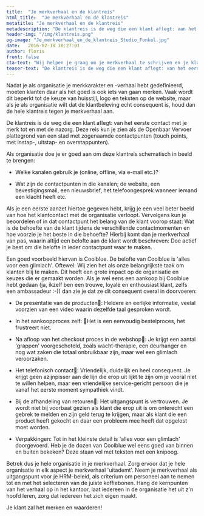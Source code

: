 ```yaml
---
title:  "Je merkverhaal en de klantreis"
html_title:  "Je merkverhaal en de klantreis"
metatitle: "Je merkverhaal en de klantreis"
metadescription: "De klantreis is de weg die een klant aflegt: van het eerste contact met je merk tot en met de nazorg."
header-img: "/img/klantreis.png"
og-image: "Je_merkverhaal_en_de_klantreis_Studio_Fonkel.jpg"
date:   2016-02-18 10:27:01
author: floris
front: false
cta-text: "Wij helpen je graag om je merkverhaal te schrijven en je klantreis in kaart te brengen."
teaser-text: "De klantreis is de weg die een klant aflegt: van het eerste contact met je merk tot en met de nazorg."
---
```

Nadat  je als organisatie je merkkarakter en -verhaal hebt gedefinieerd, moeten klanten daar als het goed is ook iets van gaan merken. Vaak wordt dit beperkt tot de keuze van huisstijl, logo en teksten op de website, maar als je als organisatie wilt dat de klantbeleving echt consequent is, houd dan de hele klantreis tegen je merkverhaal aan.

De klantreis is de weg die een klant aflegt: van het eerste contact met je merk tot en met de nazorg. Deze reis kun je zien als de Openbaar Vervoer plattegrond van een stad met zogenaamde contactpunten (touch points, met instap-, uitstap- en overstappunten).

Als organisatie doe je er goed aan om deze klantreis schematisch in beeld te brengen:

- Welke kanalen gebruik je (online, offline, via e-mail etc.)?

- Wat zijn de contactpunten in die kanalen; de website, een bevestigingsmail, een nieuwsbrief, het telefoongesprek wanneer iemand een klacht heeft etc.

Als je een eerste aanzet hiertoe gegeven hebt, krijg je een veel beter beeld van hoe het klantcontact met de organisatie verloopt. Vervolgens kun je beoordelen of in dat contactpunt het belang van de klant voorop staat: Wat is de behoefte van de klant tijdens de verschillende contactmomenten en hoe voorzie je het beste in die behoefte? Hierbij komt dan je merkverhaal van pas, waarin altijd een belofte aan de klant wordt beschreven: Doe actief je best om die belofte in ieder contactpunt waar te maken.

Een goed voorbeeld hiervan is Coolblue.
De belofte van Coolblue is 'alles voor een glimlach'. Oftewel: Wij zien het als onze belangrijkste taak om klanten blij te maken. Dit heeft een grote impact op de organisatie en keuzes die er gemaakt worden. Als je wel eens een aankoop bij Coolblue hebt gedaan (ja, ikzelf ben een trouwe, loyale en enthousiast klant, zelfs een ambassadeur :-)) dan zie je dat ze dit consequent overal in doorvoeren:

- De presentatie van de producten: Heldere en eerlijke informatie, veelal voorzien van een video waarin dezelfde taal gesproken wordt.

- In het aankoopproces zelf: Het is een eenvoudig bestelproces, het frustreert niet.

- Na afloop van het checkout proces in de webshop: Je krijgt een aantal 'grappen' voorgeschoteld, zoals wacht-therapie, een deurhanger en nog wat zaken die totaal onbruikbaar zijn, maar wel een glimlach veroorzaken.

- Het telefonisch contact: Vriendelijk, duidelijk en heel consequent. Je krijgt geen azijnpisser aan de lijn die erop uit lijkt te zijn om je vooral niet te willen helpen, maar een vriendelijke service-gericht persoon die je vanaf het eerste moment sympathiek vindt.

- Bij de afhandeling van retouren: Het uitgangspunt is vertrouwen. Je wordt niet bij voorbaat gezien als klant die erop uit is om onterecht een gebrek te melden en zijn geld terug te krijgen, maar als klant die een product heeft gekocht en daar een probleem mee heeft dat opgelost moet worden.

- Verpakkingen:	Tot in het kleinste detail is 'alles voor een glimlach' doorgevoerd. Heb je de dozen van Coolblue wel eens goed van binnen en buiten bekeken? Deze staan vol met teksten met een knipoog.

Betrek dus je hele organisatie in je merkverhaal. Zorg ervoor dat je hele organisatie in elk aspect je merkverhaal 'uitademt'. Neem je merkverhaal als uitgangspunt voor je HRM-beleid, als criterium om personeel aan te nemen tot en met het selecteren van de juiste koffiebonen. Hang de kernpunten van het verhaal op in het kantoor, laat iedereen in de organisatie het uit z'n hoofd leren, zorg dat iedereen het zich eigen maakt.

Je klant zal het merken en waarderen!
